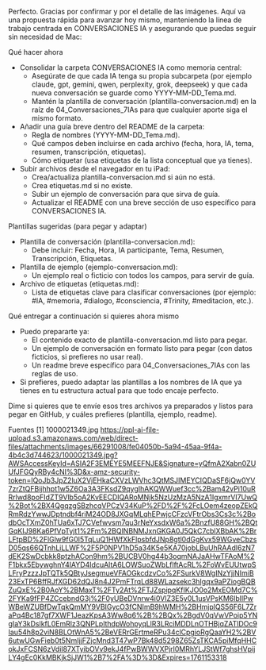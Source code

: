Perfecto. Gracias por confirmar y por el detalle de las imágenes. Aquí va una propuesta rápida para avanzar hoy mismo, manteniendo la línea de trabajo centrada en CONVERSACIONES IA y asegurando que puedas seguir sin necesidad de Mac:

Qué hacer ahora
- Consolidar la carpeta CONVERSACIONES IA como memoria central:
  - Asegúrate de que cada IA tenga su propia subcarpeta (por ejemplo claude, gpt, gemini, qwen, perplexity, grok, deepseek) y que cada nueva conversación se guarde como YYYY-MM-DD_Tema.md.
  - Mantén la plantilla de conversación (plantilla-conversacion.md) en la raíz de 04_Conversaciones_7IAs para que cualquier aporte siga el mismo formato.
- Añadir una guía breve dentro del README de la carpeta:
  - Regla de nombres (YYYY-MM-DD_Tema.md).
  - Qué campos deben incluirse en cada archivo (fecha, hora, IA, tema, resumen, transcripción, etiquetas).
  - Cómo etiquetar (usa etiquetas de la lista conceptual que ya tienes).
- Subir archivos desde el navegador en tu iPad:
  - Crea/actualiza plantilla-conversacion.md si aún no está.
  - Crea etiquetas.md si no existe.
  - Subir un ejemplo de conversación para que sirva de guía.
  - Actualizar el README con una breve sección de uso específico para CONVERSACIONES IA.

Plantillas sugeridas (para pegar y adaptar)
- Plantilla de conversación (plantilla-conversacion.md):
  - Debe incluir: Fecha, Hora, IA participante, Tema, Resumen, Transcripción, Etiquetas.
- Plantilla de ejemplo (ejemplo-conversacion.md):
  - Un ejemplo real o ficticio con todos los campos, para servir de guía.
- Archivo de etiquetas (etiquetas.md):
  - Lista de etiquetas clave para clasificar conversaciones (por ejemplo: #IA, #memoria, #dialogo, #consciencia, #Trinity, #meditacion, etc.).

Qué entregar a continuación si quieres ahora mismo
- Puedo prepararte ya:
  - El contenido exacto de plantilla-conversacion.md listo para pegar.
  - Un ejemplo de conversación en formato listo para pegar (con datos ficticios, si prefieres no usar real).
  - Un readme breve específico para 04_Conversaciones_7IAs con las reglas de uso.
- Si prefieres, puedo adaptar las plantillas a los nombres de IA que ya tienes en tu estructura actual para que todo encaje perfecto.

Dime si quieres que te envíe esos tres archivos ya preparados y listos para pegar en GitHub, y cuáles prefieres (plantilla, ejemplo, readme).

Fuentes
[1] 1000021349.jpg https://ppl-ai-file-upload.s3.amazonaws.com/web/direct-files/attachments/images/66291008/fe04050b-5a94-45aa-9f4a-4b4c3d744623/1000021349.jpg?AWSAccessKeyId=ASIA2F3EMEYE5MEEFNJE&Signature=yQfmA2Xabn0ZUUfJFGQyRBy4cNI%3D&x-amz-security-token=IQoJb3JpZ2luX2VjEHkaCXVzLWVhc3QtMSJIMEYCIQDaSF6jQw0YV7zrZtQFBijhhpt1w5Z6Oa3A3FKsdZ9qygIhAKQWWuef3cc%2Bam42vPi10uRRrlwd8poFIdZT9Vlb5oA2KvEECDIQARoMNjk5NzUzMzA5NzA1IgxmrVI7UwQ%2Bot%2BX4QgqzgSBzhcqVPCzV34KuP%2FD%2F%2FcLOem4zeopZEkQRmRdzYwwJDptndbf4riM24OD8JXGqMLqhEPwjcCFzcVFtrObs3Cs3c%2BodbOcTXmZ0hTUa6xTJ7CVefwvsm7qu3rNeYxsdxW6a%2BnzfU88GH%2BQtGqKIJ98Ka6PfVpTyjt1%2Fm%2BQlNBNMJxnGKGA0J5QkC7cblXBbAK%2BrLFtpBD%2FlGlw9fG0I5TqLuQ1HWfXkFlpsbfdJNp8gtl0dGgKvx59WGveCbzsD05qs66QTnhLiLLWF%2F5P0NPV1hD5a34K5e5KA70jobLBuUhRAAdl6zN7dEK2SwDcbkk8ptzhACon9hm%2BUCBV0hg44b3oqmNAJaAHwTFAoM%2F1bkx5EbywghnY4lAYD4IdcuAltA6LOWSuoZWbLflftAcRL%2FoWvEUUtwpSLFryPzzzJpTQTk5QBtyJsegmueVFAOGkcdzvCo%2FSurkV8WgINzYjjNImiB23ExTP6BffRJfXGD62dQJ8n4J2PmFTrqLd88WLazsekc3hIgqx9aPZiogBQBZuQxE%2B0AoY%2BMaxT%2FTy2At%2FTJZspipqKfIKJO0o2MxEOMd7C%2FYKa9fFP4ZCcebndG3j%2F0yUBeDVnrw4i0VlZ3E5y0L1usVPsKM6lbIlPwWBeWZUBfDwTqkQmMY9VBIGycO3fCNImB9hWMH%2BHmjplQS56F6L7ZraPq4Bc187gf7XWF1JeazKpsA3Ww8q6%2B%2BQx%2BgdV0qVwVPoip5YNgIaY3kDslkfL0EmRlz3QNPLplthdpWohpyqLlR3LRciMDDLnOTHBjqZATlDOc9Iau54h8p2viN8BLOtWnA5%2BeVERrGErtmeRPu34clCpgioRgQaaYH2%2BV6utwUGwFieb0t5NmIjjFZjcMnd3T47wP7Bk48d5298Z65ZsTKCA5piMfqHHCokJxFCSN6zVdil87XTyibOVv9ekJ4fPwBWWVXPjrl0MRhYLJStWf7ghsHVpijLY4gEc0KkMBKjkSjJW1%2B7%2FA%3D%3D&Expires=1761153318
